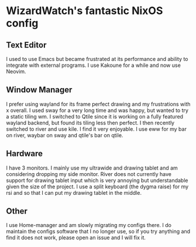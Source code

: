 # WizardWatch's fantastic NixOS config

## Text Editor

I used to use Emacs but became frustrated at its performance and ability to integrate with external programs. I use Kakoune for a while and now use Neovim.

## Window Manager

I prefer using wayland for its frame perfect drawing and my frustrations with x overall. I used sway for a very long time and was happy, but wanted to try a static tiling wm. I switched to Qtile since it is working on a fully featured wayland backend, but found its tiling less then perfect. I then recently switched to river and use kile. I find it very enjoyable. I use eww for my bar on river, waybar on sway and qtile's bar on qtile.

## Hardware

I have 3 monitors. I mainly use my ultrawide and drawing tablet and am considering dropping my side monitor. River does not currently have support for drawing tablet input which is very annoying but understandable given the size of the project. I use a split keyboard (the dygma raise) for my rsi and so that I can put my drawing tablet in the middle.

## Other

I use Home-manager and am slowly migrating my configs there. I do maintain the configs software that I no longer use, so if you try anything and find it does not work, please open an issue and I will fix it.
